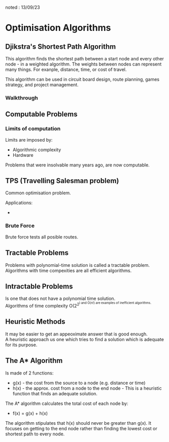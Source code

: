noted : 13/09/23

# Optimisation Algorithms

## Djikstra's Shortest Path Algorithm

This algorithm finds the shortest path between a start node and every other node - in a weighted algorithm. The weights between nodes can represent many things. For exanple, distance, time, or cost of travel.

This algorithm can be used in circuit board design, route planning, games strategy, and project management.

### Walkthrough

## Computable Problems

### Limits of computation

Limits are imposed by:

- Algorithmic complexity
- Hardware

Problems that were insolvable many years ago, are now computable.

## TPS (Travelling Salesman problem)

Common optimisation problem.

Applications:

- 

### Brute Force

Brute force tests all posible routes.


## Tractable Problems

Problems with polynomial-time solution is called a tractable problem.  
Algorithms with time compexities are all efficient algorithms.

## Intractable Problems

Is one that does not have a polynomial time solution.  
Algorithms of time complexity O(2<sup>2<sup>) and O(n!) are examples of inefficient algorithms.

## Heuristic Methods

It may be easier to get an appeoximate answer that is good enough.  
A heuristic approach us one which tries to find a solution which is adequate for its purpose.

## The A* Algorithm

Is made of 2 functions:

- g(x) - the cost from the source to a node (e.g. distance or time)
- h(x) - the approx. cost from a node to the end node - This is a heuristic function that finds an adequate solution.

The A* algorithm calculates the total cost of each node by:
- f(x) = g(x) + h(x)

The algorithm stipulates that h(x) should never be greater than g(x).
It focuses on getting to the end node rather than finding the lowest cost or shortest path to every node.